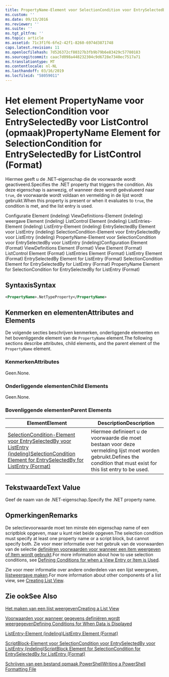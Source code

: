```yaml
---
title: PropertyName-Element voor SelectionCondition voor EntrySelectedBy voor ListControl (indeling) | Microsoft Docs
ms.custom: ''
ms.date: 09/13/2016
ms.reviewer: ''
ms.suite: ''
ms.tgt_pltfrm: ''
ms.topic: article
ms.assetid: 71c3f1f6-6fe2-42f1-8260-6974d3871748
caps.latest.revision: 11
ms.openlocfilehash: 7d526372cf80327b3fb9b79b6e83429c57780183
ms.sourcegitcommit: caac7d098a448232304c9d6728e7340ec7517a71
ms.translationtype: MT
ms.contentlocale: nl-NL
ms.lasthandoff: 03/16/2019
ms.locfileid: "58059011"
---
```

# <a name="propertyname-element-for-selectioncondition-for-entryselectedby-for-listcontrol-format"></a><span data-ttu-id="6581d-102">Het element PropertyName voor SelectionCondition voor EntrySelectedBy voor ListControl (opmaak)</span><span class="sxs-lookup"><span data-stu-id="6581d-102">PropertyName Element for SelectionCondition for EntrySelectedBy for ListControl (Format)</span></span>

<span data-ttu-id="6581d-103">Hiermee geeft u de .NET-eigenschap die de voorwaarde wordt geactiveerd.</span><span class="sxs-lookup"><span data-stu-id="6581d-103">Specifies the .NET property that triggers the condition.</span></span> <span data-ttu-id="6581d-104">Als deze eigenschap is aanwezig, of wanneer deze wordt geëvalueerd naar `true`, de voorwaarde wordt voldaan en vermelding in de lijst wordt gebruikt.</span><span class="sxs-lookup"><span data-stu-id="6581d-104">When this property is present or when it evaluates to `true`, the condition is met, and the list entry is used.</span></span>

<span data-ttu-id="6581d-105">Configuratie Element (indeling) ViewDefinitions-Element (indeling) weergave Element (indeling) ListControl Element (indeling) ListEntries-Element (indeling) ListEntry-Element (indeling) EntrySelectedBy Element voor ListEntry (indeling) SelectionCondition-Element voor EntrySelectedBy voor ListEntry (indeling) PropertyName-Element voor SelectionCondition voor EntrySelectedBy voor ListEntry (indeling)</span><span class="sxs-lookup"><span data-stu-id="6581d-105">Configuration Element (Format) ViewDefinitions Element (Format) View Element (Format) ListControl Element (Format) ListEntries Element (Format) ListEntry Element (Format) EntrySelectedBy Element for ListEntry (Format) SelectionCondition Element for EntrySelectedBy for ListEntry (Format) PropertyName Element for SelectionCondition for EntrySelectedBy for ListEntry (Format)</span></span>

## <a name="syntax"></a><span data-ttu-id="6581d-106">Syntaxis</span><span class="sxs-lookup"><span data-stu-id="6581d-106">Syntax</span></span>

```xml
<PropertyName>.NetTypeProperty</PropertyName>
```

## <a name="attributes-and-elements"></a><span data-ttu-id="6581d-107">Kenmerken en elementen</span><span class="sxs-lookup"><span data-stu-id="6581d-107">Attributes and Elements</span></span>

<span data-ttu-id="6581d-108">De volgende secties beschrijven kenmerken, onderliggende elementen en het bovenliggende element van de `PropertyName` element.</span><span class="sxs-lookup"><span data-stu-id="6581d-108">The following sections describe attributes, child elements, and the parent element of the `PropertyName` element.</span></span>

### <a name="attributes"></a><span data-ttu-id="6581d-109">Kenmerken</span><span class="sxs-lookup"><span data-stu-id="6581d-109">Attributes</span></span>

<span data-ttu-id="6581d-110">Geen.</span><span class="sxs-lookup"><span data-stu-id="6581d-110">None.</span></span>

### <a name="child-elements"></a><span data-ttu-id="6581d-111">Onderliggende elementen</span><span class="sxs-lookup"><span data-stu-id="6581d-111">Child Elements</span></span>

<span data-ttu-id="6581d-112">Geen.</span><span class="sxs-lookup"><span data-stu-id="6581d-112">None.</span></span>

### <a name="parent-elements"></a><span data-ttu-id="6581d-113">Bovenliggende elementen</span><span class="sxs-lookup"><span data-stu-id="6581d-113">Parent Elements</span></span>

|<span data-ttu-id="6581d-114">Element</span><span class="sxs-lookup"><span data-stu-id="6581d-114">Element</span></span>|<span data-ttu-id="6581d-115">Description</span><span class="sxs-lookup"><span data-stu-id="6581d-115">Description</span></span>|
|-------------|-----------------|
|[<span data-ttu-id="6581d-116">SelectionCondition-Element voor EntrySelectedBy voor ListEntry (indeling)</span><span class="sxs-lookup"><span data-stu-id="6581d-116">SelectionCondition Element for EntrySelectedBy for ListEntry (Format)</span></span>](./selectioncondition-element-for-entryselectedby-for-listcontrol-format.md)|<span data-ttu-id="6581d-117">Hiermee definieert u de voorwaarde die moet bestaan voor deze vermelding lijst moet worden gebruikt.</span><span class="sxs-lookup"><span data-stu-id="6581d-117">Defines the condition that must exist for this list entry to be used.</span></span>|

## <a name="text-value"></a><span data-ttu-id="6581d-118">Tekstwaarde</span><span class="sxs-lookup"><span data-stu-id="6581d-118">Text Value</span></span>

<span data-ttu-id="6581d-119">Geef de naam van de .NET-eigenschap.</span><span class="sxs-lookup"><span data-stu-id="6581d-119">Specify the .NET property name.</span></span>

## <a name="remarks"></a><span data-ttu-id="6581d-120">Opmerkingen</span><span class="sxs-lookup"><span data-stu-id="6581d-120">Remarks</span></span>

<span data-ttu-id="6581d-121">De selectievoorwaarde moet ten minste één eigenschap name of een scriptblok opgeven, maar u kunt niet beide opgeven.</span><span class="sxs-lookup"><span data-stu-id="6581d-121">The selection condition must specify at least one property name or a script block, but cannot specify both.</span></span> <span data-ttu-id="6581d-122">Zie voor meer informatie over het gebruik van de voorwaarden van de selectie [definiëren voorwaarden voor wanneer een item weergeven of Item wordt gebruikt](./defining-conditions-for-displaying-data.md).</span><span class="sxs-lookup"><span data-stu-id="6581d-122">For more information about how to use selection conditions, see [Defining Conditions for when a View Entry or Item is Used](./defining-conditions-for-displaying-data.md).</span></span>

<span data-ttu-id="6581d-123">Zie voor meer informatie over andere onderdelen van een lijst weergeven, [lijstweergave maken](./creating-a-list-view.md).</span><span class="sxs-lookup"><span data-stu-id="6581d-123">For more information about other components of a list view, see [Creating List View](./creating-a-list-view.md).</span></span>

## <a name="see-also"></a><span data-ttu-id="6581d-124">Zie ook</span><span class="sxs-lookup"><span data-stu-id="6581d-124">See Also</span></span>

[<span data-ttu-id="6581d-125">Het maken van een lijst weergeven</span><span class="sxs-lookup"><span data-stu-id="6581d-125">Creating a List View</span></span>](./creating-a-list-view.md)

[<span data-ttu-id="6581d-126">Voorwaarden voor wanneer gegevens definiëren wordt weergegeven</span><span class="sxs-lookup"><span data-stu-id="6581d-126">Defining Conditions for When Data is Displayed</span></span>](./defining-conditions-for-displaying-data.md)

[<span data-ttu-id="6581d-127">ListEntry-Element (indeling)</span><span class="sxs-lookup"><span data-stu-id="6581d-127">ListEntry Element (Format)</span></span>](./listentry-element-for-listcontrol-format.md)

[<span data-ttu-id="6581d-128">ScriptBlock-Element voor SelectionCondition voor EntrySelectedBy voor ListEntry (indeling)</span><span class="sxs-lookup"><span data-stu-id="6581d-128">ScriptBlock Element for SelectionCondition for EntrySelectedBy for ListEntry (Format)</span></span>](./scriptblock-element-for-selectioncondition-for-entryselectedby-for-listcontrol-format.md)

[<span data-ttu-id="6581d-129">Schrijven van een bestand opmaak PowerShell</span><span class="sxs-lookup"><span data-stu-id="6581d-129">Writing a PowerShell Formatting File</span></span>](./writing-a-powershell-formatting-file.md)
